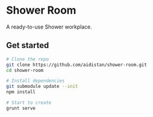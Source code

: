 # Shower Room

A ready-to-use Shower workplace.

## Get started

```bash
# Clone the repo
git clone https://github.com/aidistan/shower-room.git
cd shower-room

# Install dependencies
git submodule update --init
npm install

# Start to create
grunt serve
```
